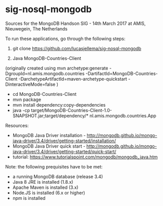 # sig-nosql-mongodb
Sources for the MongoDB Handson SIG - 14th March 2017 at AMIS, Nieuwegein, The Netherlands



To run these applications, go through the following steps:

1. git clone https://github.com/lucasjellema/sig-nosql-mongodb

2. Java MongoDB-Countries-Client

(originally created using
mvn archetype:generate -DgroupId=nl.amis.mongodb.countries -DartifactId=MongoDB-Countries-Client -DarchetypeArtifactId=maven-archetype-quickstart -DinteractiveMode=false
)

* cd MongoDB-Countries-Client
* mvn package
* mvn install dependency:copy-dependencies
* java -cp target/MongoDB-Countries-Client-1.0-SNAPSHOT.jar;target/dependency/* nl.amis.mongodb.countries.App 

Resources:
- MongoDB Java Driver installation - http://mongodb.github.io/mongo-java-driver/3.4/driver/getting-started/installation/
- MongoDB Java Driver quick start - http://mongodb.github.io/mongo-java-driver/3.4/driver/getting-started/quick-start/ 
- tutorial: https://www.tutorialspoint.com/mongodb/mongodb_java.htm




Note: the following prequisites have to be met:
* a running MongoDB database (release 3.4) 
* Java 8 JRE is installed (1.8.x)
* Apache Maven is installed (3.x)
* Node.JS is installed (6.x or higher)
* npm is installed
